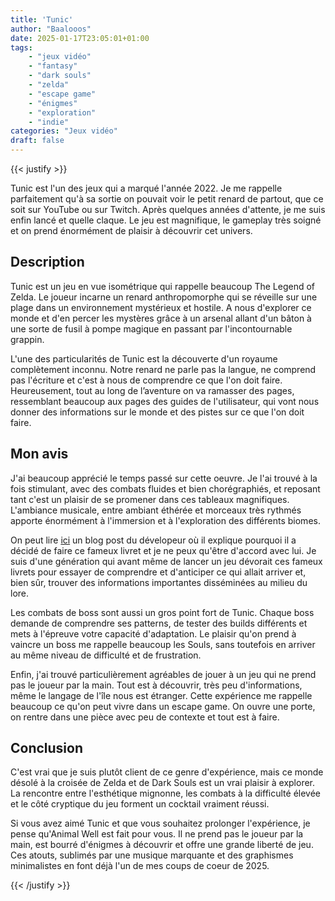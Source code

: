 ```yaml
---
title: 'Tunic'
author: "Baalooos"
date: 2025-01-17T23:05:01+01:00
tags:
    - "jeux vidéo"
    - "fantasy"
    - "dark souls"
    - "zelda"
    - "escape game"
    - "énigmes"
    - "exploration"
    - "indie"
categories: "Jeux vidéo"
draft: false
---
```


{{< justify >}}

Tunic est l'un des jeux qui a marqué l'année 2022. Je me rappelle parfaitement qu'à sa sortie on pouvait voir le petit renard de partout, que ce soit sur YouTube ou sur Twitch. Après quelques années d'attente, je me suis enfin lancé et quelle claque. Le jeu est magnifique, le gameplay très soigné et on prend énormément de plaisir à découvrir cet univers.

## Description

Tunic est un jeu en vue isométrique qui rappelle beaucoup The Legend of Zelda. Le joueur incarne un renard anthropomorphe qui se réveille sur une plage dans un environnement mystérieux et hostile. A nous d'explorer ce monde et d'en percer les mystères grâce à un arsenal allant d'un bâton à une sorte de fusil à pompe magique en passant par l'incontournable grappin.

L'une des particularités de Tunic est la découverte d'un royaume complètement inconnu. Notre renard ne parle pas la langue, ne comprend pas l'écriture et c'est à nous de comprendre ce que l'on doit faire. Heureusement, tout au long de l’aventure on va ramasser des pages, ressemblant beaucoup aux pages des guides de l'utilisateur, qui vont nous donner des informations sur le monde et des pistes sur ce que l'on doit faire.

## Mon avis

J'ai beaucoup apprécié le temps passé sur cette oeuvre. Je l'ai trouvé à la fois stimulant, avec des combats fluides et bien chorégraphiés, et reposant tant c'est un plaisir de se promener dans ces tableaux magnifiques. L'ambiance musicale, entre ambiant éthérée et morceaux très rythmés apporte énormément à l'immersion et à l'exploration des différents biomes.

On peut lire [ici](https://blog.fr.playstation.com/2022/09/21/la-creation-du-precieux-manuel-en-jeu-de-tunic/) un blog post du dévelopeur où il explique pourquoi il a décidé de faire ce fameux livret et je ne peux qu'être d'accord avec lui. Je suis d'une génération qui avant même de lancer un jeu dévorait ces fameux livrets pour essayer de comprendre et d'anticiper ce qui allait arriver et, bien sûr, trouver des informations importantes disséminées au milieu du lore.

Les combats de boss sont aussi un gros point fort de Tunic. Chaque boss demande de comprendre ses patterns, de tester des builds différents et mets à l'épreuve votre capacité d'adaptation. Le plaisir qu'on prend à vaincre un boss me rappelle beaucoup les Souls, sans toutefois en arriver au même niveau de difficulté et de frustration.

Enfin, j'ai trouvé particulièrement agréables de jouer à un jeu qui ne prend pas le joueur par la main. Tout est à découvrir, très peu d'informations, même le langage de l'île nous est étranger. Cette expérience me rappelle beaucoup ce qu'on peut vivre dans un escape game. On ouvre une porte, on rentre dans une pièce avec peu de contexte et tout est à faire.

## Conclusion

C'est vrai que je suis plutôt client de ce genre d'expérience, mais ce monde désolé à la croisée de Zelda et de Dark Souls est un vrai plaisir à explorer. La rencontre entre l'esthétique mignonne, les combats à la difficulté élevée et le côté cryptique du jeu forment un cocktail vraiment réussi.

Si vous avez aimé Tunic et que vous souhaitez prolonger l'expérience, je pense qu'Animal Well est fait pour vous. Il ne prend pas le joueur par la main, est bourré d'énigmes à découvrir et offre une grande liberté de jeu. Ces atouts, sublimés par une musique marquante et des graphismes minimalistes en font déjà l'un de mes coups de coeur de 2025.

{{< /justify >}}
